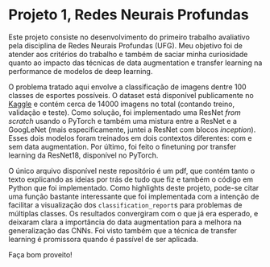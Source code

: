 # Projeto 1, Redes Neurais Profundas

Este projeto consiste no desenvolvimento do primeiro trabalho avaliativo pela disciplina de Redes Neurais Profundas (UFG). Meu objetivo foi de atender aos critérios do trabalho e também de saciar minha curiosidade quanto ao impacto das técnicas de data augmentation e transfer learning na performance de modelos de deep learning.

O problema tratado aqui envolve a classificação de imagens dentre 100 classes de esportes possíveis. O dataset está disponível publicamente no [Kaggle](https://www.kaggle.com/datasets/gpiosenka/sports-classification) e contém cerca de 14000 imagens no total (contando treino, validação e teste). Como solução, foi implementado uma ResNet *from scratch* usando o PyTorch e também uma mistura entre a ResNet e a GoogLeNet (mais especificamente, juntei a ResNet com blocos _inception_). Esses dois modelos foram treinados em dois contextos diferentes: com e sem data augmentation. Por último, foi feito o finetuning por transfer learning da ResNet18, disponível no PyTorch.

O único arquivo disponível neste repositório é um pdf, que contém tanto o texto explicando as ideias por trás de tudo que fiz e também o código em Python que foi implementado. Como highlights deste projeto, pode-se citar uma função bastante interessante que foi implementada com a intenção de facilitar a visualização dos `classification_report`s para problemas de múltiplas classes. Os resultados convergiram com o que já era esperado, e deixaram clara a importância do data augmentation para a melhora na generalização das CNNs. Foi visto também que a técnica de transfer learning é promissora quando é passível de ser aplicada.

Faça bom proveito!
